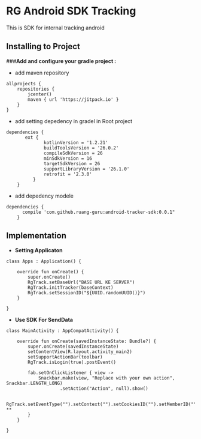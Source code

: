 # RG Android SDK Tracking
This is SDK for internal tracking android 

## Installing to Project

###**Add and configure your gradle project :**
- add maven repository
```
allprojects {
    repositories {
        jcenter()
        maven { url 'https://jitpack.io' }
    }
}
```
- add setting depedency in gradel in Root project
```
dependencies {
       ext {
              kotlinVersion = '1.2.21'
              buildToolsVersion = '26.0.2'
              compileSdkVersion = 26
              minSdkVersion = 16
              targetSdkVersion = 26
              supportLibraryVersion = '26.1.0'
              retrofit = '2.3.0'
          }
    }
```
- add  depedency modele
```
dependencies {
      compile 'com.github.ruang-guru:android-tracker-sdk:0.0.1"
    }
```
## Implementation 
- **Setting Applicaton**
```
class Apps : Application() {

    override fun onCreate() {
        super.onCreate()
        RgTrack.setBaseUrl("BASE URL KE SERVER")
        RgTrack.initTracker(baseContext)
        RgTrack.setSessionID("${UUID.randomUUID()}")
    }

}
```
- **Use SDK For SendData**
```
class MainActivity : AppCompatActivity() {

    override fun onCreate(savedInstanceState: Bundle?) {
        super.onCreate(savedInstanceState)
        setContentView(R.layout.activity_main2)
        setSupportActionBar(toolbar)
        RgTrack.isLogin(true).postEvent()

        fab.setOnClickListener { view ->
            Snackbar.make(view, "Replace with your own action", Snackbar.LENGTH_LONG)
                    .setAction("Action", null).show()
            
            RgTrack.setEventType("").setContext("").setCookiesID("").setMemberID("").isLogin(false).setEventVersion(1).postEvent() **
        }
    }

}
```
